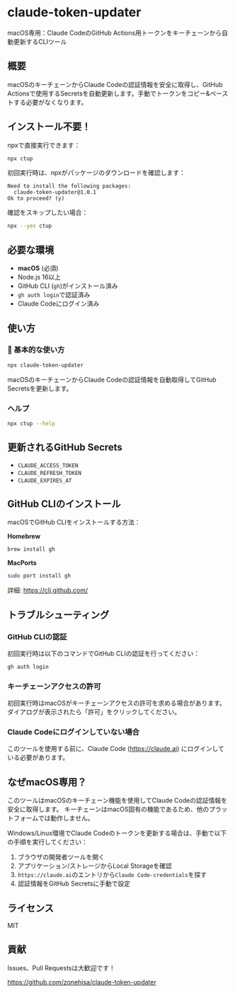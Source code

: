 # claude-token-updater

macOS専用：Claude CodeのGitHub Actions用トークンをキーチェーンから自動更新するCLIツール

## 概要

macOSのキーチェーンからClaude Codeの認証情報を安全に取得し、GitHub Actionsで使用するSecretsを自動更新します。手動でトークンをコピー&ペーストする必要がなくなります。

## インストール不要！

npxで直接実行できます：

```bash
npx ctup
```

初回実行時は、npxがパッケージのダウンロードを確認します：
```
Need to install the following packages:
  claude-token-updater@1.0.1
Ok to proceed? (y) 
```

確認をスキップしたい場合：
```bash
npx --yes ctup
```

## 必要な環境

- **macOS** (必須)
- Node.js 16以上
- GitHub CLI (`gh`)がインストール済み
- `gh auth login`で認証済み
- Claude Codeにログイン済み

## 使い方

### 🎯 基本的な使い方

```bash
npx claude-token-updater
```

macOSのキーチェーンからClaude Codeの認証情報を自動取得してGitHub Secretsを更新します。

### ヘルプ

```bash
npx ctup --help
```

## 更新されるGitHub Secrets

- `CLAUDE_ACCESS_TOKEN`
- `CLAUDE_REFRESH_TOKEN`
- `CLAUDE_EXPIRES_AT`

## GitHub CLIのインストール

macOSでGitHub CLIをインストールする方法：

**Homebrew**
```bash
brew install gh
```

**MacPorts**
```bash
sudo port install gh
```

詳細: https://cli.github.com/

## トラブルシューティング

### GitHub CLIの認証

初回実行時は以下のコマンドでGitHub CLIの認証を行ってください：

```bash
gh auth login
```

### キーチェーンアクセスの許可

初回実行時はmacOSがキーチェーンアクセスの許可を求める場合があります。
ダイアログが表示されたら「許可」をクリックしてください。

### Claude Codeにログインしていない場合

このツールを使用する前に、Claude Code (https://claude.ai) にログインしている必要があります。

## なぜmacOS専用？

このツールはmacOSのキーチェーン機能を使用してClaude Codeの認証情報を安全に取得します。
キーチェーンはmacOS固有の機能であるため、他のプラットフォームでは動作しません。

Windows/Linux環境でClaude Codeのトークンを更新する場合は、手動で以下の手順を実行してください：

1. ブラウザの開発者ツールを開く
2. アプリケーション/ストレージからLocal Storageを確認
3. `https://claude.ai`のエントリから`Claude Code-credentials`を探す
4. 認証情報をGitHub Secretsに手動で設定

## ライセンス

MIT

## 貢献

Issues、Pull Requestsは大歓迎です！

https://github.com/zonehisa/claude-token-updater
